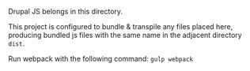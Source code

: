 Drupal JS belongs in this directory.

This project is configured to bundle & transpile any files placed here,
producing bundled js files with the same name in the adjacent directory `dist`.

Run webpack with the following command: `gulp webpack`
